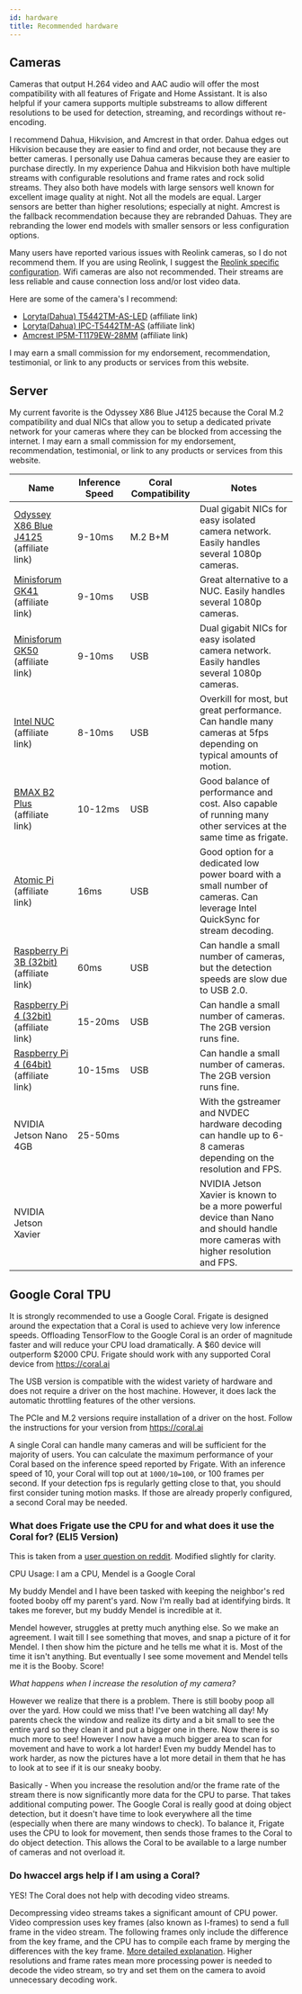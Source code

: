 ```yaml
---
id: hardware
title: Recommended hardware
---
```


## Cameras

Cameras that output H.264 video and AAC audio will offer the most compatibility with all features of Frigate and Home Assistant. It is also helpful if your camera supports multiple substreams to allow different resolutions to be used for detection, streaming, and recordings without re-encoding.

I recommend Dahua, Hikvision, and Amcrest in that order. Dahua edges out Hikvision because they are easier to find and order, not because they are better cameras. I personally use Dahua cameras because they are easier to purchase directly. In my experience Dahua and Hikvision both have multiple streams with configurable resolutions and frame rates and rock solid streams. They also both have models with large sensors well known for excellent image quality at night. Not all the models are equal. Larger sensors are better than higher resolutions; especially at night. Amcrest is the fallback recommendation because they are rebranded Dahuas. They are rebranding the lower end models with smaller sensors or less configuration options.

Many users have reported various issues with Reolink cameras, so I do not recommend them. If you are using Reolink, I suggest the [Reolink specific configuration](configuration/camera_specific#reolink-410520-possibly-others). Wifi cameras are also not recommended. Their streams are less reliable and cause connection loss and/or lost video data.

Here are some of the camera's I recommend:

- <a href="https://amzn.to/3uFLtxB" target="_blank" rel="nofollow noopener sponsored">Loryta(Dahua) T5442TM-AS-LED</a> (affiliate link)
- <a href="https://amzn.to/3isJ3gU" target="_blank" rel="nofollow noopener sponsored">Loryta(Dahua) IPC-T5442TM-AS</a> (affiliate link)
- <a href="https://amzn.to/2ZWNWIA" target="_blank" rel="nofollow noopener sponsored">Amcrest IP5M-T1179EW-28MM</a> (affiliate link)

I may earn a small commission for my endorsement, recommendation, testimonial, or link to any products or services from this website.

## Server

My current favorite is the Odyssey X86 Blue J4125 because the Coral M.2 compatibility and dual NICs that allow you to setup a dedicated private network for your cameras where they can be blocked from accessing the internet. I may earn a small commission for my endorsement, recommendation, testimonial, or link to any products or services from this website.

| Name                                                                                                                             | Inference Speed | Coral Compatibility | Notes                                                                                                                         |
| -------------------------------------------------------------------------------------------------------------------------------- | --------------- | ------------------- | ----------------------------------------------------------------------------------------------------------------------------- |
| <a href="https://amzn.to/3oH4BKi" target="_blank" rel="nofollow noopener sponsored">Odyssey X86 Blue J4125</a> (affiliate link)  | 9-10ms          | M.2 B+M             | Dual gigabit NICs for easy isolated camera network. Easily handles several 1080p cameras.                                     |
| <a href="https://amzn.to/3oxEC8m" target="_blank" rel="nofollow noopener sponsored">Minisforum GK41</a> (affiliate link)         | 9-10ms          | USB                 | Great alternative to a NUC. Easily handles several 1080p cameras.                                                             |
| <a href="https://amzn.to/3ixJFlb" target="_blank" rel="nofollow noopener sponsored">Minisforum GK50</a> (affiliate link)         | 9-10ms          | USB                 | Dual gigabit NICs for easy isolated camera network. Easily handles several 1080p cameras.                                     |
| <a href="https://amzn.to/3l7vCEI" target="_blank" rel="nofollow noopener sponsored">Intel NUC</a> (affiliate link)               | 8-10ms          | USB                 | Overkill for most, but great performance. Can handle many cameras at 5fps depending on typical amounts of motion.             |
| <a href="https://amzn.to/3a6TBh8" target="_blank" rel="nofollow noopener sponsored">BMAX B2 Plus</a> (affiliate link)            | 10-12ms         | USB                 | Good balance of performance and cost. Also capable of running many other services at the same time as frigate.                |
| <a href="https://amzn.to/2YjpY9m" target="_blank" rel="nofollow noopener sponsored">Atomic Pi</a> (affiliate link)               | 16ms            | USB                 | Good option for a dedicated low power board with a small number of cameras. Can leverage Intel QuickSync for stream decoding. |
| <a href="https://amzn.to/2WIpwRU" target="_blank" rel="nofollow noopener sponsored">Raspberry Pi 3B (32bit)</a> (affiliate link) | 60ms            | USB                 | Can handle a small number of cameras, but the detection speeds are slow due to USB 2.0.                                       |
| <a href="https://amzn.to/2YhSGHH" target="_blank" rel="nofollow noopener sponsored">Raspberry Pi 4 (32bit)</a> (affiliate link)  | 15-20ms         | USB                 | Can handle a small number of cameras. The 2GB version runs fine.                                                              |
| <a href="https://amzn.to/2YhSGHH" target="_blank" rel="nofollow noopener sponsored">Raspberry Pi 4 (64bit)</a> (affiliate link)  | 10-15ms         | USB                 | Can handle a small number of cameras. The 2GB version runs fine.                                                              |
| NVIDIA Jetson Nano 4GB                                                                                                           | 25-50ms         |                     | With the gstreamer and NVDEC hardware decoding can handle up to 6-8 cameras depending on the resolution and FPS.              |
| NVIDIA Jetson Xavier                                                                                                             |                 |                     | NVIDIA Jetson Xavier is known to be a more powerful device than Nano and should handle more cameras with higher resolution and FPS.|

## Google Coral TPU

It is strongly recommended to use a Google Coral. Frigate is designed around the expectation that a Coral is used to achieve very low inference speeds. Offloading TensorFlow to the Google Coral is an order of magnitude faster and will reduce your CPU load dramatically. A $60 device will outperform $2000 CPU. Frigate should work with any supported Coral device from https://coral.ai

The USB version is compatible with the widest variety of hardware and does not require a driver on the host machine. However, it does lack the automatic throttling features of the other versions.

The PCIe and M.2 versions require installation of a driver on the host. Follow the instructions for your version from https://coral.ai

A single Coral can handle many cameras and will be sufficient for the majority of users. You can calculate the maximum performance of your Coral based on the inference speed reported by Frigate. With an inference speed of 10, your Coral will top out at `1000/10=100`, or 100 frames per second. If your detection fps is regularly getting close to that, you should first consider tuning motion masks. If those are already properly configured, a second Coral may be needed.

### What does Frigate use the CPU for and what does it use the Coral for? (ELI5 Version)

This is taken from a [user question on reddit](https://www.reddit.com/r/homeassistant/comments/q8mgau/comment/hgqbxh5/?utm_source=share&utm_medium=web2x&context=3). Modified slightly for clarity.

CPU Usage: I am a CPU, Mendel is a Google Coral

My buddy Mendel and I have been tasked with keeping the neighbor's red footed booby off my parent's yard. Now I'm really bad at identifying birds. It takes me forever, but my buddy Mendel is incredible at it.

Mendel however, struggles at pretty much anything else. So we make an agreement. I wait till I see something that moves, and snap a picture of it for Mendel. I then show him the picture and he tells me what it is. Most of the time it isn't anything. But eventually I see some movement and Mendel tells me it is the Booby. Score!

_What happens when I increase the resolution of my camera?_

However we realize that there is a problem. There is still booby poop all over the yard. How could we miss that! I've been watching all day! My parents check the window and realize its dirty and a bit small to see the entire yard so they clean it and put a bigger one in there. Now there is so much more to see! However I now have a much bigger area to scan for movement and have to work a lot harder! Even my buddy Mendel has to work harder, as now the pictures have a lot more detail in them that he has to look at to see if it is our sneaky booby.

Basically - When you increase the resolution and/or the frame rate of the stream there is now significantly more data for the CPU to parse. That takes additional computing power. The Google Coral is really good at doing object detection, but it doesn't have time to look everywhere all the time (especially when there are many windows to check). To balance it, Frigate uses the CPU to look for movement, then sends those frames to the Coral to do object detection. This allows the Coral to be available to a large number of cameras and not overload it.

### Do hwaccel args help if I am using a Coral?

YES! The Coral does not help with decoding video streams.

Decompressing video streams takes a significant amount of CPU power. Video compression uses key frames (also known as I-frames) to send a full frame in the video stream. The following frames only include the difference from the key frame, and the CPU has to compile each frame by merging the differences with the key frame. [More detailed explanation](https://blog.video.ibm.com/streaming-video-tips/keyframes-interframe-video-compression/). Higher resolutions and frame rates mean more processing power is needed to decode the video stream, so try and set them on the camera to avoid unnecessary decoding work.
